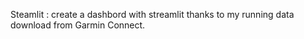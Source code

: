 Steamlit : 
create a dashbord with streamlit thanks to my running data download from Garmin Connect.
